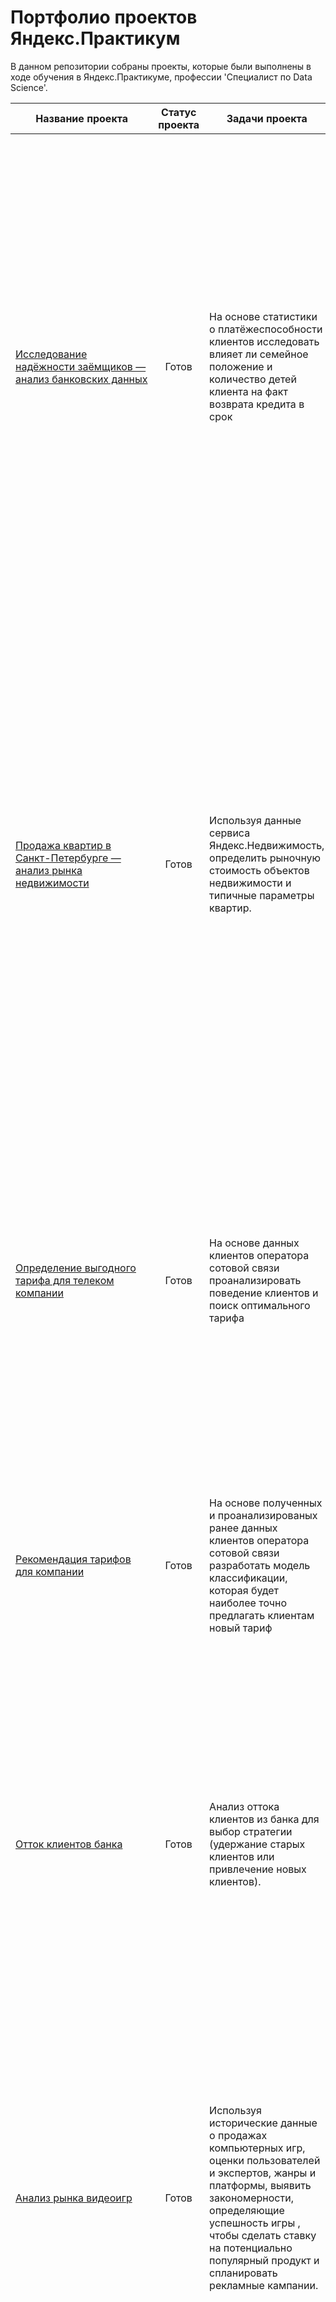 # Портфолио проектов Яндекс.Практикум
В данном репозитории собраны проекты, которые были выполнены в ходе обучения в Яндекс.Практикуме, профессии 'Специалист по Data Science'.

 Название проекта | Статус проекта | Задачи проекта | Описание проекта | Навыки и инструменты
----------- | :---------------: | -------------- | ---------------- | :-------------------:
[Исследование надёжности заёмщиков — анализ банковских данных](https://github.com/MikhailNaumov88/yandex_praktikum/blob/main/reliability_of_borrowers.ipynb) | Готов | На основе статистики о платёжеспособности клиентов исследовать влияет ли семейное положение и количество детей клиента на факт возврата кредита в срок | Входные данные от кредитного отдела банка  — статистика о платёжеспособности клиентов. Очищены данные от выбросов, пропусков и дубликатов, а также преобразованы разные форматы данных. Заменены типы данных на соответствующие хранящимся данным. Удалены дубликаты. Выделены леммы в значениях столбца и категоризированны данные. Определена доля кредитоспособных клиентов. Проанализировано влияние семейного положения и количества детей клиента на факт возврата кредита в срок. Построена модель кредитного скоринга — специальной системы, которая оценивает способность потенциального заёмщика вернуть кредит банку. | `предобработка данных` , `Pandas`
[Продажа квартир в Санкт-Петербурге — анализ рынка недвижимости](https://github.com/MikhailNaumov88/yandex_praktikum/blob/main/real_estate_eda.ipynb) | Готов | Используя данные сервиса Яндекс.Недвижимость, определить рыночную стоимость объектов недвижимости и типичные параметры квартир. | Проведен исследовательский анализ и предобработка данных для датасета с объявлениями о продаже квартир в Санкт-Петербурге. Выявлены, влияние площади, потолков, количества комнат, даты объявления на цены квартир всех представленных населённых пунктов и центра Санкт-Петербурга для построения автоматизированной системы определения цен во избежание мошенничества и аномалий. На основе данных сервиса Яндекс.Недвижимость определена рыночная стоимость объектов недвижимости разного типа, типичные параметры квартир, в зависимости от удаленности от центра. Проведена предобработка данных. Добавлены новые данные. Построены гистограммы, боксплоты, диаграммы рассеивания. | `исследовательский анализ данных`, `визуализация данных`, `предобработка данных`,  `Pandas`, `Seaborn`, `Matplotlib`
[Определение выгодного тарифа для телеком компании](https://github.com/MikhailNaumov88/yandex_praktikum/blob/main/choosing_profitable_tariff.ipynb) | Готов | На основе данных клиентов оператора сотовой связи проанализировать поведение клиентов и поиск оптимального тарифа | Проведен предварительный анализ использования тарифов на выборке клиентов, проанализировано поведение клиентов при использовании услуг оператора и рекомендованы оптимальные наборы услуг для пользователей. Проверены гипотезы о различии выручки абонентов разных тарифов и различии выручки абонентов из Москвы и других регионов. Определен выгодный тарифный план для корректировки рекламного бюджета. |  `Pandas`, `NumPy`, `Seaborn`, `Matplotlib`, `SciPy`
[Рекомендация тарифов для компании](https://github.com/MikhailNaumov88/yandex_praktikum/blob/main/tariff_recommendation_model.ipynb) | Готов | На основе полученных и проанализированых ранее данных клиентов оператора сотовой связи разработать модель классификации, которая будет наиболее точно предлагать клиентам новый тариф | Разработана система, способная проанализировать поведение клиентов и предложить пользователям новый тариф. Построена модель для задачи классификации, которая выберет подходящий тариф. Построена модель с максимально большим значением accuracy. Доля правильных ответов доведена до 0.81. Проверены accuracy на тестовой выборке и оценена модель на вменяемость. |  `машинное обучение`, `Pandas`, `NumPy`, `Sklearn`
[Отток клиентов банка](https://github.com/MikhailNaumov88/yandex_praktikum/blob/main/forecasting_customer_churn.ipynb) | Готов | Анализ оттока клиентов из банка для выбор стратегии (удержание старых клиентов или привлечение новых клиентов). | Из банка стали уходить клиенты каждый месяц. Спрогнозирована вероятность ухода клиента из банка в ближайшее время. Построена модель с предельно большим значением F1-меры с последующей проверкой на тестовой выборке. Доведена метрика до 0.60. Дополнительно измерен AUC-ROC, соотнесен с F1-мерой. Построена Матрица ошибок. Обучение с учителем. Работа с несбалансированными данными. | `Pandas`, `NumPy`, `Sklearn`, `Seaborn`, `Matplotlib`, `category_encoders`
[Анализ рынка видеоигр](https://github.com/MikhailNaumov88/yandex_praktikum/blob/main/games_market_analysis.ipynb) | Готов | Используя исторические данные о продажах компьютерных игр, оценки пользователей и экспертов, жанры и платформы, выявить закономерности, определяющие успешность игры , чтобы сделать ставку на потенциально популярный продукт и спланировать рекламные кампании. | Интернет-магазин продаёт по всему миру компьютерные игры. Из открытых источников доступны исторические данные о продажах игр, оценки пользователей и экспертов, жанры и платформы. Выявлены параметры, определяющие успешность игры в разных регионах мира. Выявлен потенциально популярный продукт и спланированы рекламные кампании. Выбран актуальный период для анализа. Составлены портреты пользователей каждого региона. Проверены гипотезы: средние пользовательские рейтинги платформ Xbox One и PC одинаковые, средние пользовательские рейтинги жанров Action и Sports разные. |`описательная статистика`, `проверка статистических гипотез`, `Pandas`, `NumPy`, `Seaborn`, `Matplotlib`
[Выбор локации для бурения нефтяных скважин](https://github.com/MikhailNaumov88/yandex_praktikum/blob/main/well_location_selection.ipynb) | Готов | Решить в каком регионе добывать нефть. Построить модель машинного обучения, которая поможет определить регион, где добыча принесет наибольшую прибыль с наименьшим риском убытков. | Добывающей компании «ГлавРосГосНефть» нужно решить, где бурить новую скважину. Собраны характеристики пробы нефти для скважин: качество нефти и объём её запасов по трем регионам. Характеристики для каждой скважины в регионе уже известны. Построена модель для предсказания объёма запасов в новых скважинах.Выбраны скважины с самыми высокими оценками значений. Определены регионы с максимальной суммарной прибылью отобранных скважин. Построена модель для определения региона, где добыча принесёт наибольшую прибыль. Проанализирована возможная прибыль и риски техникой Bootstrap. |  `Pandas`, `NumPy`, `Sklearn`, `Seaborn`, `Matplotlib`, `Math`
[Подготовка прототипа модели для металлообрабатывающего предприятия](https://github.com/MikhailNaumov88/yandex_praktikum/blob/main/gold_recovery.ipynb) | Готов | Разработка модели, предсказывающей коэффициент восстановления золота из золотосодержащей руды.| Компания разрабатывает решения для эффективной работы золотодобывающей отрасли. Построена модель, предсказывающая коэффициент восстановления золота из золотосодержащей руды. Проанализированы данные с параметрами добычи и очистки. Построена и обучена модель, помогающая оптимизировать производство, чтобы не запускать предприятие с убыточными характеристиками. | `Pandas`, `NumPy`, `Sklearn`
[Разработка алгоритма для защиты данных](https://github.com/MikhailNaumov88/yandex_praktikum/blob/main/data_protection_algorithm.ipynb) | Готов | Методом преобразования данных защитить личную информацию клиентов страховой компании. | Для защиты данных клиентов страховой компании разработаны методы преобразования данных, чтобы по ним было сложно восстановить персональную информацию.  Была проведена предобработка данных. Произведена проверка работы алгоритма модели линейной регрессии при перемножении на обратимую матрицу. Произведена проверка влияния перемножения на обратимую матрицу, а затем перемножения на обратную матрицу обратимой. Произведена проверка метрики R2 Линейной регрессии на идентичных данных - сначала исходных, затем умноженных на обратимую матрицу, размер которой равен числу признаков. Метрики полностью совпали. Можно сделать вывод, что алгоритм работает. |  `Pandas`, `NumPy`, `Sklearn`
[Предсказание цены автомобиля](https://github.com/MikhailNaumov88/yandex_praktikum/blob/main/used_car_cost_prediction.ipynb) | Готов | Обучить модель для определения рыночной стоимости автомобиля. | Сервис по продаже автомобилей с пробегом разрабатывает приложение для привлечения новых клиентов. В нём можно быстро узнать рыночную стоимость своего автомобиля. Проанализированы данные: технические характеристики, комплектации и цены автомобилей. Построена модель для определения стоимости автомобиля с пробегом. Найдена оптимальная модель по качеству данных, времени обучения и времени предсказания | `Pandas`, `NumPy`, `Sklearn`, `CatBoost`, '`LightGBM`
[Прогнозирование заказов такси](https://github.com/MikhailNaumov88/yandex_praktikum/blob/main/forecast_taxi_orders.ipynb) | Готов | Обучить модель для предсказания количества заказов такси на следующий час. | Проанализированы исторические данные о заказах такси в аэропортах. Спрогнозировано количество заказов такси на следующий час, чтобы привлекать больше водителей в период пиковой нагрузки. Построена модель для такого предсказания. Значение метрики RMSE на тестовой выборке должно меньше 48. Полученное значение метрики RMSE составило 40. | `Pandas`, `NumPy`, `Sklearn`, `CatBoost`, `StatsModels`, '`LightGBM`, `Matplotlib`, `Seaborn`
[Классификация комментариев](https://github.com/MikhailNaumov88/yandex_praktikum/blob/main/toxic_tweets.ipynb) | Готов | Ускорить модерацию комментариев в сообществе, автоматизировав оценку их токсичности. Обучить модель классифицировать комментарии на позитивные и негативные. | Для запуска нового сервиса интернет-магазину нужен инструмент, который будет искать токсичные комментарии и отправлять их на модерацию. Пользователи могут редактировать и дополнять описания товаров, как в вики-сообществах. То есть клиенты предлагают свои правки и комментируют изменения других. Обучена модель классифицировать комментарии на позитивные и негативные. Проанализирован набор данных с разметкой о токсичности правок. Построена модель со значением метрики качества F1 не меньше 0.75. К текстам применена техника feature engineering. |  `Pandas`, `NumPy`, `Sklearn`, `CatBoost`, `NLTK`, '`LightGBM`, `Matplotlib`, `spaCy`, `BERT`
[Определение возраста по фото]() | Не начат | Построить модель, которая по фотографии определит приблизительный возраст человека. Есть набор фотографий людей с указанием возраста. |Сетевой супермаркет внедряет систему компьютерного зрения для обработки фотографий покупателей. Фотофиксация в прикассовой зоне поможет определять возраст клиентов, чтобы анализировать покупки и предлагать товары, которые могут заинтересовать покупателей этой возрастной группы и контролировать добросовестность кассиров при продаже алкоголя. Построена модель, которая по фотографии определит приблизительный возраст человека. Проанализирован набор фотографий людей с указанием возраста при помощи компьютерного зрения с привлечением готовых нейронных сетей и библиотеки Keras. | `Pandas`,`keras`, `Matplotlib`, `Seaborn`, `компьютерное зрение`
[Предсказание оттока клиентов оператора связи]() | Не начат | Обучить модель для предсказания оттока клиентов компании по услугам интернета и связи. | Проведен предварительный анализ использования услуг телеком-компании и анализ факторов влияния признаков на целевой признак, также созданы дополнительные признаки. С помощью анализа важности факторов отобраны налиучшие признаки для модели. Построена и выбрана наилучшая модель со значением метрики качества ROC-AUC 0.93 и точностью в 0.89. | `Pandas`,`СategoryEncoders`, `Matplotlib`, `Seaborn`, `Sklearn`, `CatBoost`, `LightGBM`



